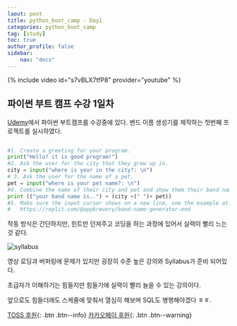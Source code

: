 ```yaml
---
laout: post
title: python_boot_camp - Day1
categories: python_boot_camp
tag: [study]
toc: true
author_profile: false
sidebar:
    nav: "docs"
---
```


{% include video id="s7vBLX7tfP8" provider="youtube" %}

## 파이썬 부트 캠프 수강 1일차

[Udemy](https://www.udemy.com/)에서 파이썬 부트캠프를 수강중에 있다.
밴드 이름 생성기를 제작하는 첫번째 프로젝트를 실시하였다.

 ``` python

#1. Create a greeting for your program.
print("Hello? it is good program!")
#2. Ask the user for the city that they grew up in.
city = input("where is your in the city?: \n")
# 3. Ask the user for the name of a pet.
pet = input("where is your pet name?: \n")
#4. Combine the name of their city and pet and show them their band name.
print (("your band name is..") + (city +(" ")+ pet))
#5. Make sure the input cursor shows on a new line, see the example at:
#   https://replit.com/@appbrewery/band-name-generator-end

```

작동 방식은 간단하지만, 힌트만 던져주고 코딩을 하는 과정에 있어서 실력이 빨리 느는 것 같다.

![syllabus](https://user-images.githubusercontent.com/96931603/151150832-7a7588b7-3e17-4925-b905-26f80858d162.png)

영상 로딩과 버퍼링에 문제가 있지만 굉장히 수준 높은 강의와 Syllabus가 준비 되어있다.

초급자가 이해하기는 힘들지만 힘들기에 실력이 빨리 늘을 수 있는 강의이다.

앞으로도 힘들더래도 스케줄에 맞춰서 열심히 해보며 SQL도 병행해야겠다 ㅎㅎ.

[TOSS 후원](https://toss.me/xenco){: .btn .btn--info} [카카오페이 후원](https://qr.kakaopay.com/FUkkd3RsA){: .btn .btn--warning}


